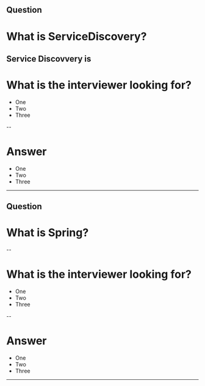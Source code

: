 ## Question
# What is ServiceDiscovery?
Service Discovvery is
--

# What is the interviewer looking for?
- One
- Two
- Three

--

# Answer
- One
- Two
- Three

---

## Question
# What is Spring?

--

# What is the interviewer looking for?
- One
- Two
- Three

--

# Answer
- One
- Two
- Three

---
